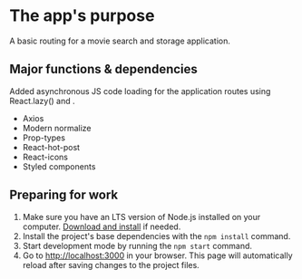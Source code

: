 # The app's purpose

A basic routing for a movie search and storage application.

## Major functions & dependencies

Added asynchronous JS code loading for the application routes using React.lazy()
and <Suspense>.

- Axios
- Modern normalize
- Prop-types
- React-hot-post
- React-icons
- Styled components

## Preparing for work

1. Make sure you have an LTS version of Node.js installed on your computer.
   [Download and install](https://nodejs.org/en/) if needed.
2. Install the project's base dependencies with the `npm install` command.
3. Start development mode by running the `npm start` command.
4. Go to [http://localhost:3000](http://localhost:3000) in your browser. This
   page will automatically reload after saving changes to the project files.

